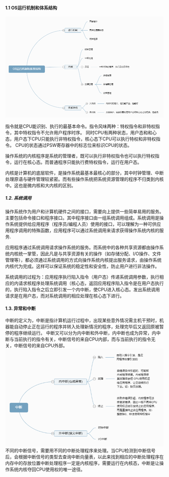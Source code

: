 #### 1.1 OS运行机制和体系结构
![](Img/OS运行机制和体系结构.png)

指令就是CPU能识别、执行的最基本命令。指令风味两种：特权指令和非特权指令，其中特权指令不允许用户程序时序。
同时CPU有两种状态，用户态和和心态，用户态下CPU只能执行非特权指令，核心态下CPU可以执行特权和非特权指令。
CPU的状态通过PSW寄存器中的标志位来标识CPU的状态。

操作系统的内核程序是系统的管理者，既可以执行非特权指令也可以执行特权指令，运行在核心态。而普通程序只能执行费特权指令，运行在用户态。

内核是计算机的底层软件，是操作系统最基本最核心的部分，其中时钟管理、中断处理原语与硬件管理较紧密。而有些操作系统把系统资源管理的程序不归类到内核中。这也是微内核和大内核的区别。

##### 1.2. 系统调用
操作系统作为用户和计算机硬件之间的接口，需要向上提供一些简单易用的服务。主要包括命令接口和程序接口。其中程序接口由一组系统调用组成。系统调用是操作系统提供给应用程序（程序员/编程人员）使用的接口，可以理解为一种可供应用程序调用的特殊函数，应用程序可以通过系统调用来请求获得操作系统内核的服务.

应用程序通过系统调用请求操作系统的服务。而系统中的各种共享资源都由操作系统内核统一掌管，因此凡是与共享资源有关的操作（如存储分配、I/O操作、文件管理等），都必须通过系统调用的方式向操作系统内核提出服务请求，由操作系统内核代为完成。这样可以保证系统的稳定性和安全性，防止用户进行非法操作。                     

系统调用的过程为：应用程序执行陷入指令（用户态）传递系统调用参数，执行相应的内请求核程序处理系统调用（核心态，返回应用程序陷入指令是在用户态执行的，执行陷入指令之后立即引发一个内中断，使CPU进入核心态。发出系统调用请求是在用户态，而对系统调用的相应处理在核心态下进行。  

#### 1.3. 异常和中断
中断的定义为，中断是指计算机运行过程中，出现某些意外情况需主机干预时，机器能自动停止正在运行的程序并转入处理新情况的程序，处理完毕后又返回原被暂停的程序继续运行。
中断又可以分为内中断和外中断，内中断也成为异常，内中断与当前执行的指令有关，中断信号的来自CPU内部，而与当前执行的指令无关，中断信号的来自CPU外部。  
![](Img/中断.png)
不同的中断信号，需要用不同的中断处理程序来处理。当CPU检测到中断信号后，会根据中断信号的类型去查询中断向量表，以此来找到相应的中断处理程序在内存中的存放位置中断处理程序一定是内核程序，需要运行在内核态，中断是让操作系统内核夺回CPU使用权的唯一途径。